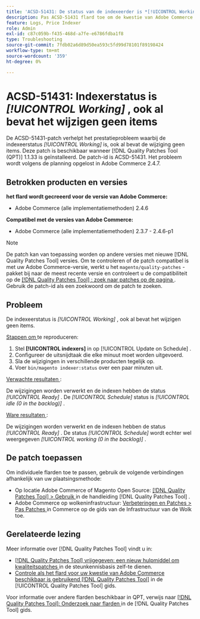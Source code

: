 ```yaml
---
title: 'ACSD-51431: De status van de indexeerder is *[!UICONTROL Working]* alhoewel er geen ingangen in het kanaal zijn'
description: Pas ACSD-51431 flard toe om de kwestie van Adobe Commerce te bevestigen waar de indexeerstatus * [!UICONTROL Working]* is alhoewel er geen ingangen in de verandering zijn.
feature: Logs, Price Indexer
role: Admin
exl-id: c87c059b-f435-468d-a7fe-e6786fdba1f8
type: Troubleshooting
source-git-commit: 7fdb02a6d89d50ea593c5fd99d78101f89198424
workflow-type: tm+mt
source-wordcount: '359'
ht-degree: 0%

---
```


# ACSD-51431: Indexerstatus is *[!UICONTROL Working]* , ook al bevat het wijzigen geen items

De ACSD-51431-patch verhelpt het prestatieprobleem waarbij de indexeerstatus *[!UICONTROL Working]* is, ook al bevat de wijziging geen items. Deze patch is beschikbaar wanneer [!DNL Quality Patches Tool (QPT)] 1.1.33 is geïnstalleerd. De patch-id is ACSD-51431. Het probleem wordt volgens de planning opgelost in Adobe Commerce 2.4.7.

## Betrokken producten en versies

**het flard wordt gecreeerd voor de versie van Adobe Commerce:**

* Adobe Commerce (alle implementatiemethoden) 2.4.6

**Compatibel met de versies van Adobe Commerce:**

* Adobe Commerce (alle implementatiemethoden) 2.3.7 - 2.4.6-p1

>[!NOTE]
>
>De patch kan van toepassing worden op andere versies met nieuwe [!DNL Quality Patches Tool] versies. Om te controleren of de patch compatibel is met uw Adobe Commerce-versie, werkt u het `magento/quality-patches` -pakket bij naar de meest recente versie en controleert u de compatibiliteit op de [[!DNL Quality Patches Tool] : zoek naar patches op de pagina ](https://experienceleague.adobe.com/tools/commerce-quality-patches/index.html) . Gebruik de patch-id als een zoekwoord om de patch te zoeken.

## Probleem

De indexeerstatus is *[!UICONTROL Working]* , ook al bevat het wijzigen geen items.

<u> Stappen om </u> te reproduceren:

1. Stel **[!UICONTROL indexers]** in op [!UICONTROL Update on Schedule] .
1. Configureer de uitsnijdtaak die elke minuut moet worden uitgevoerd.
1. Sla de wijzigingen in verschillende producten tegelijk op.
1. Voer `bin/magento indexer:status` over een paar minuten uit.

<u> Verwachte resultaten </u>:

De wijzigingen worden verwerkt en de indexen hebben de status *[!UICONTROL Ready]* . De *[!UICONTROL Schedule]* status is *[!UICONTROL idle (0 in the backlog)]* .

<u> Ware resultaten </u>:

De wijzigingen worden verwerkt en de indexen hebben de status *[!UICONTROL Ready]* . De status *[!UICONTROL Schedule]* wordt echter wel weergegeven *[!UICONTROL working (0 in the backlog)]* .

## De patch toepassen

Om individuele flarden toe te passen, gebruik de volgende verbindingen afhankelijk van uw plaatsingsmethode:

* Op locatie Adobe Commerce of Magento Open Source: [[!DNL Quality Patches Tool] > Gebruik ](/help/tools/quality-patches-tool/usage.md) in de handleiding [!DNL Quality Patches Tool] .
* Adobe Commerce op wolkeninfrastructuur: [ Verbeteringen en Patches > Pas Patches ](https://experienceleague.adobe.com/docs/commerce-cloud-service/user-guide/develop/upgrade/apply-patches.html) in Commerce op de gids van de Infrastructuur van de Wolk toe.

## Gerelateerde lezing

Meer informatie over [!DNL Quality Patches Tool] vindt u in:

* [[!DNL Quality Patches Tool]  vrijgegeven: een nieuw hulpmiddel om kwaliteitspatches ](https://experienceleague.adobe.com/en/docs/commerce-operations/tools/quality-patches-tool/quality-patches-tool-to-self-serve-quality-patches) in de steunkennisbasis zelf-te dienen.
* [ Controle als het flard voor uw kwestie van Adobe Commerce beschikbaar is gebruikend  [!DNL Quality Patches Tool]](/help/tools/quality-patches-tool/patches-available-in-qpt/check-patch-for-magento-issue-with-magento-quality-patches.md) in de [!UICONTROL Quality Patches Tool] gids.


Voor informatie over andere flarden beschikbaar in QPT, verwijs naar [[!DNL Quality Patches Tool]: Onderzoek naar flarden ](https://experienceleague.adobe.com/tools/commerce-quality-patches/index.html) in de [!DNL Quality Patches Tool] gids.

